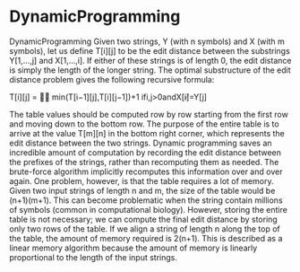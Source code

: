 # DynamicProgramming
DynamicProgramming
Given two strings, Y (with n symbols) and X (with m symbols), let us define T[i][j] to be the edit distance between the substrings Y[1,...,j] and X[1,...,i]. If either of these strings is of length 0, the edit distance is simply the length of the longer string. The optimal substructure of the edit distance problem gives the following recursive formula:

T[i][j] =  min(T[i−1][j],T[i][j−1])+1 ifi,j>0andX[i]̸=Y[j]

The table values should be computed row by row starting from the first row and moving down to the bottom row. The purpose of the entire table is to arrive at the value T[m][n] in the bottom right corner, which represents the edit distance between the two strings.
Dynamic programming saves an incredible amount of computation by recording the edit distance between the prefixes of the strings, rather than recomputing them as needed. The brute-force algorithm implicitly recomputes this information over and over again. One problem, however, is that the table requires a lot of memory. Given two input strings of length n and m, the size of the table would be (n+1)(m+1). This can become problematic when the string contain millions of symbols (common in computational biology).
However, storing the entire table is not necessary; we can compute the final edit distance by storing only two rows of the table. If we align a string of length n along the top of the table, the amount of memory required is 2(n+1). This is described as a linear memory algorithm because the amount of memory is linearly proportional to the length of the input strings.
